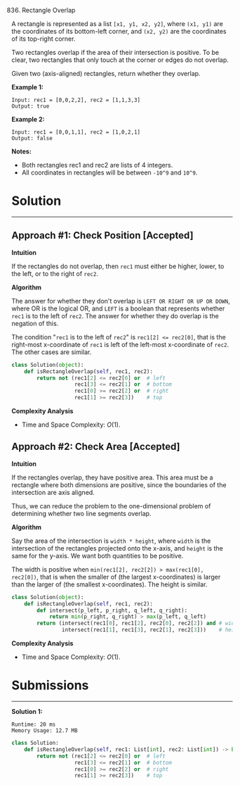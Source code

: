 836. Rectangle Overlap

A rectangle is represented as a list `[x1, y1, x2, y2]`, where `(x1, y1)` are the coordinates of its bottom-left corner, and `(x2, y2)` are the coordinates of its top-right corner.

Two rectangles overlap if the area of their intersection is positive.  To be clear, two rectangles that only touch at the corner or edges do not overlap.

Given two (axis-aligned) rectangles, return whether they overlap.

**Example 1:**
```
Input: rec1 = [0,0,2,2], rec2 = [1,1,3,3]
Output: true
```

**Example 2:**
```
Input: rec1 = [0,0,1,1], rec2 = [1,0,2,1]
Output: false
```

**Notes:**

* Both rectangles rec1 and rec2 are lists of 4 integers.
* All coordinates in rectangles will be between `-10^9` and `10^9`.

# Solution
---
## Approach #1: Check Position [Accepted]
**Intuition**

If the rectangles do not overlap, then `rec1` must either be higher, lower, to the left, or to the right of `rec2`.

**Algorithm**

The answer for whether they don't overlap is `LEFT OR RIGHT OR UP OR DOWN`, where OR is the logical OR, and `LEFT` is a boolean that represents whether `rec1` is to the left of `rec2`. The answer for whether they do overlap is the negation of this.

The condition "`rec1` is to the left of `rec2`" is `rec1[2] <= rec2[0]`, that is the right-most x-coordinate of `rec1` is left of the left-most x-coordinate of `rec2`. The other cases are similar.

```python
class Solution(object):
    def isRectangleOverlap(self, rec1, rec2):
        return not (rec1[2] <= rec2[0] or  # left
                    rec1[3] <= rec2[1] or  # bottom
                    rec1[0] >= rec2[2] or  # right
                    rec1[1] >= rec2[3])    # top
```

**Complexity Analysis**

* Time and Space Complexity: $O(1)$.

## Approach #2: Check Area [Accepted]
**Intuition**

If the rectangles overlap, they have positive area. This area must be a rectangle where both dimensions are positive, since the boundaries of the intersection are axis aligned.

Thus, we can reduce the problem to the one-dimensional problem of determining whether two line segments overlap.

**Algorithm**

Say the area of the intersection is `width * height`, where `width` is the intersection of the rectangles projected onto the x-axis, and `height` is the same for the y-axis. We want both quantities to be positive.

The width is positive when `min(rec1[2], rec2[2]) > max(rec1[0], rec2[0])`, that is when the smaller of (the largest x-coordinates) is larger than the larger of (the smallest x-coordinates). The height is similar.

```python
class Solution(object):
    def isRectangleOverlap(self, rec1, rec2):
        def intersect(p_left, p_right, q_left, q_right):
            return min(p_right, q_right) > max(p_left, q_left)
        return (intersect(rec1[0], rec1[2], rec2[0], rec2[2]) and # width > 0
                intersect(rec1[1], rec1[3], rec2[1], rec2[3]))    # height > 0
```

**Complexity Analysis**

* Time and Space Complexity: $O(1)$.

# Submissions
---
**Solution 1:**
```
Runtime: 20 ms
Memory Usage: 12.7 MB
```
```python
class Solution:
    def isRectangleOverlap(self, rec1: List[int], rec2: List[int]) -> bool:
        return not (rec1[2] <= rec2[0] or  # left
                    rec1[3] <= rec2[1] or  # bottom
                    rec1[0] >= rec2[2] or  # right
                    rec1[1] >= rec2[3])    # top
```
